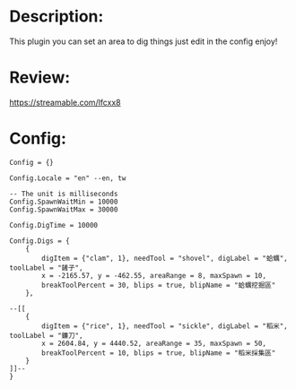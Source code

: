 # Description:
This plugin you can set an area to dig things just edit in the config
enjoy!

# Review:
https://streamable.com/lfcxx8

# Config:
```
Config = {}

Config.Locale = "en" --en, tw

-- The unit is milliseconds
Config.SpawnWaitMin = 10000
Config.SpawnWaitMax = 30000

Config.DigTime = 10000

Config.Digs = {
	{
		digItem = {"clam", 1}, needTool = "shovel", digLabel = "蛤蠣", toolLabel = "鏟子",
		x = -2165.57, y = -462.55, areaRange = 8, maxSpawn = 10,
		breakToolPercent = 30, blips = true, blipName = "蛤蠣挖掘區"
	},
	
--[[
	{
		digItem = {"rice", 1}, needTool = "sickle", digLabel = "稻米", toolLabel = "鐮刀",
		x = 2604.84, y = 4440.52, areaRange = 35, maxSpawn = 50, 
		breakToolPercent = 10, blips = true, blipName = "稻米採集區"
	}
]]--
}
```
